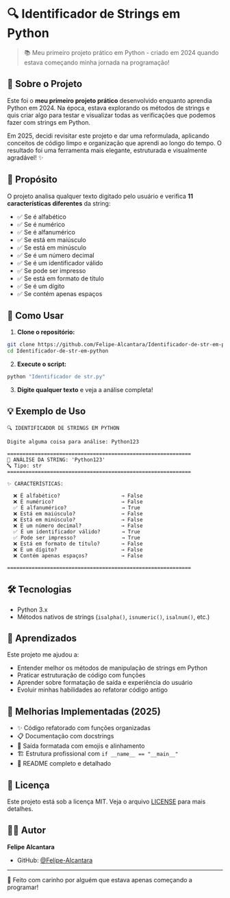 # 🔍 Identificador de Strings em Python

> 📚 Meu primeiro projeto prático em Python - criado em 2024 quando estava começando minha jornada na programação!

## 📖 Sobre o Projeto

Este foi o **meu primeiro projeto prático** desenvolvido enquanto aprendia Python em 2024. Na época, estava explorando os métodos de strings e quis criar algo para testar e visualizar todas as verificações que podemos fazer com strings em Python.

Em 2025, decidi revisitar este projeto e dar uma reformulada, aplicando conceitos de código limpo e organização que aprendi ao longo do tempo. O resultado foi uma ferramenta mais elegante, estruturada e visualmente agradável! ✨

## 🎯 Propósito

O projeto analisa qualquer texto digitado pelo usuário e verifica **11 características diferentes** da string:

- ✅ Se é alfabético
- ✅ Se é numérico
- ✅ Se é alfanumérico
- ✅ Se está em maiúsculo
- ✅ Se está em minúsculo
- ✅ Se é um número decimal
- ✅ Se é um identificador válido
- ✅ Se pode ser impresso
- ✅ Se está em formato de título
- ✅ Se é um dígito
- ✅ Se contém apenas espaços

## 🚀 Como Usar

1. **Clone o repositório:**
```bash
git clone https://github.com/Felipe-Alcantara/Identificador-de-str-em-python.git
cd Identificador-de-str-em-python
```

2. **Execute o script:**
```bash
python "Identificador de str.py"
```

3. **Digite qualquer texto** e veja a análise completa!

## 💡 Exemplo de Uso

```
🔍 IDENTIFICADOR DE STRINGS EM PYTHON

Digite alguma coisa para análise: Python123

============================================================
📝 ANÁLISE DA STRING: 'Python123'
🔤 Tipo: str
============================================================

✨ CARACTERÍSTICAS:

  ❌ É alfabético?                    → False
  ❌ É numérico?                      → False
  ✅ É alfanumérico?                  → True
  ❌ Está em maiúsculo?               → False
  ❌ Está em minúsculo?               → False
  ❌ É um número decimal?             → False
  ✅ É um identificador válido?       → True
  ✅ Pode ser impresso?               → True
  ❌ Está em formato de título?       → False
  ❌ É um dígito?                     → False
  ❌ Contém apenas espaços?           → False

============================================================
```

## 🛠️ Tecnologias

- Python 3.x
- Métodos nativos de strings (`isalpha()`, `isnumeric()`, `isalnum()`, etc.)

## 📝 Aprendizados

Este projeto me ajudou a:
- Entender melhor os métodos de manipulação de strings em Python
- Praticar estruturação de código com funções
- Aprender sobre formatação de saída e experiência do usuário
- Evoluir minhas habilidades ao refatorar código antigo

## 🌟 Melhorias Implementadas (2025)

- ✨ Código refatorado com funções organizadas
- 📋 Documentação com docstrings
- 🎨 Saída formatada com emojis e alinhamento
- 🏗️ Estrutura profissional com `if __name__ == "__main__"`
- 📖 README completo e detalhado

## 📄 Licença

Este projeto está sob a licença MIT. Veja o arquivo [LICENSE](LICENSE) para mais detalhes.

## 👨‍💻 Autor

**Felipe Alcantara**
- GitHub: [@Felipe-Alcantara](https://github.com/Felipe-Alcantara)

---

💙 Feito com carinho por alguém que estava apenas começando a programar!